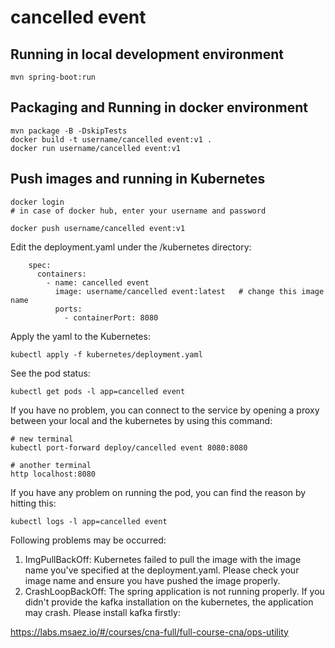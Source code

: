 # cancelled event

## Running in local development environment

```
mvn spring-boot:run
```

## Packaging and Running in docker environment

```
mvn package -B -DskipTests
docker build -t username/cancelled event:v1 .
docker run username/cancelled event:v1
```

## Push images and running in Kubernetes

```
docker login 
# in case of docker hub, enter your username and password

docker push username/cancelled event:v1
```

Edit the deployment.yaml under the /kubernetes directory:
```
    spec:
      containers:
        - name: cancelled event
          image: username/cancelled event:latest   # change this image name
          ports:
            - containerPort: 8080

```

Apply the yaml to the Kubernetes:
```
kubectl apply -f kubernetes/deployment.yaml
```

See the pod status:
```
kubectl get pods -l app=cancelled event
```

If you have no problem, you can connect to the service by opening a proxy between your local and the kubernetes by using this command:
```
# new terminal
kubectl port-forward deploy/cancelled event 8080:8080

# another terminal
http localhost:8080
```

If you have any problem on running the pod, you can find the reason by hitting this:
```
kubectl logs -l app=cancelled event
```

Following problems may be occurred:

1. ImgPullBackOff:  Kubernetes failed to pull the image with the image name you've specified at the deployment.yaml. Please check your image name and ensure you have pushed the image properly.
1. CrashLoopBackOff: The spring application is not running properly. If you didn't provide the kafka installation on the kubernetes, the application may crash. Please install kafka firstly:

https://labs.msaez.io/#/courses/cna-full/full-course-cna/ops-utility

